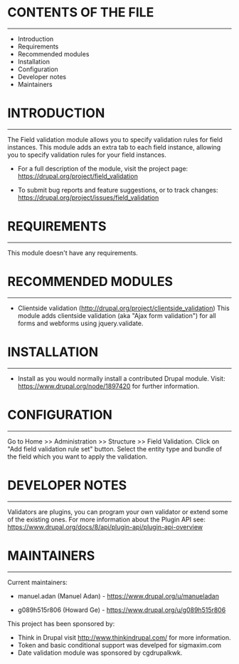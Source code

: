 # CONTENTS OF THE FILE
----------------------

* Introduction
* Requirements
* Recommended modules
* Installation
* Configuration
* Developer notes
* Maintainers


# INTRODUCTION
--------------

The Field validation module allows you to specify validation rules for
field instances. This module adds an extra tab to each field instance,
allowing you to specify validation rules for your field instances.

  * For a full description of the module, visit the project page:
    https://drupal.org/project/field_validation

  * To submit bug reports and feature suggestions, or to track changes:
    https://drupal.org/project/issues/field_validation


# REQUIREMENTS
--------------

This module doesn't have any requirements.


# RECOMMENDED MODULES
---------------------

* Clientside validation (http://drupal.org/project/clientside_validation)
  This module adds clientside validation (aka "Ajax form validation")
  for all forms and webforms using jquery.validate.


# INSTALLATION
--------------

* Install as you would normally install a contributed Drupal module. Visit:
  https://www.drupal.org/node/1897420
  for further information.


# CONFIGURATION
---------------

Go to Home >> Administration >> Structure >> Field Validation.
Click on "Add field validation rule set" button. Select the entity type and
bundle of the field which you want to apply the validation.


# DEVELOPER NOTES
-----------------

Validators are plugins, you can program your own validator or extend some of
the existing ones. For more information about the Plugin API see:
https://www.drupal.org/docs/8/api/plugin-api/plugin-api-overview


# MAINTAINERS
-------------

Current maintainers:

* manuel.adan (Manuel Adan) - https://www.drupal.org/u/manueladan

* g089h515r806 (Howard Ge) - https://www.drupal.org/u/g089h515r806

This project has been sponsored by:

* Think in Drupal visit http://www.thinkindrupal.com/ for more information.
* Token and basic conditional support was develped for sigmaxim.com
* Date validation module was sponsored by cgdrupalkwk.
